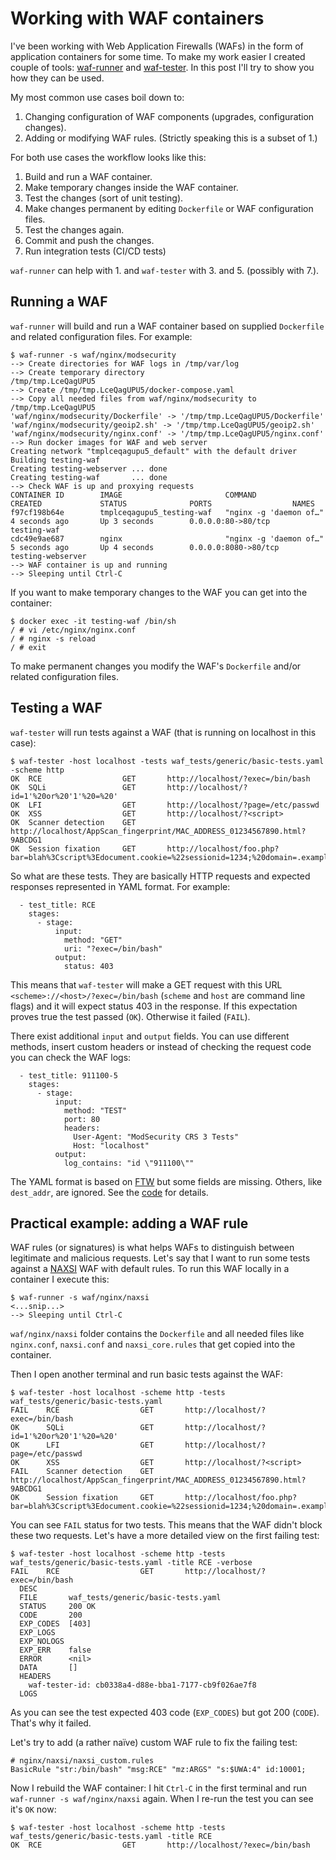 # Working with WAF containers

I've been working with Web Application Firewalls (WAFs) in the form of application containers for some time. To make my work easier I created couple of tools: [waf-runner](https://github.com/jreisinger/waf-runner) and [waf-tester](https://github.com/jreisinger/waf-tester). In this post I'll try to show you how they can be used.

My most common use cases boil down to:

1. Changing configuration of WAF components (upgrades, configuration changes).
2. Adding or modifying WAF rules. (Strictly speaking this is a subset of 1.)

For both use cases the workflow looks like this:

1. Build and run a WAF container.
2. Make temporary changes inside the WAF container.
3. Test the changes (sort of unit testing).
4. Make changes permanent by editing `Dockerfile` or WAF configuration files.
5. Test the changes again.
6. Commit and push the changes.
7. Run integration tests (CI/CD tests)

`waf-runner` can help with 1. and `waf-tester` with 3. and 5. (possibly with 7.).

## Running a WAF

`waf-runner` will build and run a WAF container based on supplied `Dockerfile` and related configuration files. For example:

```
$ waf-runner -s waf/nginx/modsecurity
--> Create directories for WAF logs in /tmp/var/log
--> Create temporary directory
/tmp/tmp.LceQagUPU5
--> Create /tmp/tmp.LceQagUPU5/docker-compose.yaml
--> Copy all needed files from waf/nginx/modsecurity to /tmp/tmp.LceQagUPU5
'waf/nginx/modsecurity/Dockerfile' -> '/tmp/tmp.LceQagUPU5/Dockerfile'
'waf/nginx/modsecurity/geoip2.sh' -> '/tmp/tmp.LceQagUPU5/geoip2.sh'
'waf/nginx/modsecurity/nginx.conf' -> '/tmp/tmp.LceQagUPU5/nginx.conf'
--> Run docker images for WAF and web server
Creating network "tmplceqagupu5_default" with the default driver
Building testing-waf
Creating testing-webserver ... done
Creating testing-waf       ... done
--> Check WAF is up and proxying requests
CONTAINER ID        IMAGE                       COMMAND                  CREATED             STATUS              PORTS                  NAMES
f97cf198b64e        tmplceqagupu5_testing-waf   "nginx -g 'daemon of…"   4 seconds ago       Up 3 seconds        0.0.0.0:80->80/tcp     testing-waf
cdc49e9ae687        nginx                       "nginx -g 'daemon of…"   5 seconds ago       Up 4 seconds        0.0.0.0:8080->80/tcp   testing-webserver
--> WAF container is up and running
--> Sleeping until Ctrl-C
```

If you want to make temporary changes to the WAF you can get into the container:

```
$ docker exec -it testing-waf /bin/sh
/ # vi /etc/nginx/nginx.conf
/ # nginx -s reload
/ # exit
```

To make permanent changes you modify the WAF's `Dockerfile` and/or related configuration files.

## Testing a WAF

`waf-tester` will run tests against a WAF (that is running on localhost in this case):

```
$ waf-tester -host localhost -tests waf_tests/generic/basic-tests.yaml -scheme http
OK	RCE                  GET       http://localhost/?exec=/bin/bash
OK	SQLi                 GET       http://localhost/?id=1'%20or%20'1'%20=%20'
OK	LFI                  GET       http://localhost/?page=/etc/passwd
OK	XSS                  GET       http://localhost/?<script>
OK	Scanner detection    GET       http://localhost/AppScan_fingerprint/MAC_ADDRESS_01234567890.html?9ABCDG1
OK	Session fixation     GET       http://localhost/foo.php?bar=blah%3Cscript%3Edocument.cookie=%22sessionid=1234;%20domain=.example.dom%22;%3C/script%3E
```

So what are these tests. They are basically HTTP requests and expected responses represented in YAML format. For example:

```
  - test_title: RCE
    stages:
      - stage:
          input:
            method: "GET"
            uri: "?exec=/bin/bash"
          output:
            status: 403
```

This means that `waf-tester` will make a GET request with this URL `<scheme>://<host>/?exec=/bin/bash` (`scheme` and `host` are command line flags) and it will expect status 403 in the response. If this expectation proves true the test passed (`OK`). Otherwise it failed (`FAIL`).

There exist additional `input` and `output` fields. You can use different methods, insert custom headers or instead of checking the request code you can check the WAF logs:

```
  - test_title: 911100-5
    stages:
      - stage:
          input:
            method: "TEST"
            port: 80
            headers:
              User-Agent: "ModSecurity CRS 3 Tests"
              Host: "localhost"
          output:
            log_contains: "id \"911100\""
```

The YAML format is based on [FTW](https://github.com/CRS-support/ftw/blob/master/docs/YAMLFormat.md) but some fields are missing. Others, like `dest_addr`, are ignored. See the [code](https://github.com/jreisinger/waf-tester/blob/master/yaml/types.go) for details.

## Practical example: adding a WAF rule

WAF rules (or signatures) is what helps WAFs to distinguish between legitimate and malicious requests. Let's say that I want to run some tests against a [NAXSI](https://github.com/nbs-system/naxsi) WAF with default rules. To run this WAF locally in a container I execute this:

```
$ waf-runner -s waf/nginx/naxsi
<...snip...>
--> Sleeping until Ctrl-C
```

`waf/nginx/naxsi` folder contains the `Dockerfile` and all needed files like `nginx.conf`, `naxsi.conf` and `naxsi_core.rules` that get copied into the container.

Then I open another terminal and run basic tests against the WAF:

```
$ waf-tester -host localhost -scheme http -tests waf_tests/generic/basic-tests.yaml
FAIL    RCE                  GET       http://localhost/?exec=/bin/bash
OK      SQLi                 GET       http://localhost/?id=1'%20or%20'1'%20=%20'
OK      LFI                  GET       http://localhost/?page=/etc/passwd
OK      XSS                  GET       http://localhost/?<script>
FAIL    Scanner detection    GET       http://localhost/AppScan_fingerprint/MAC_ADDRESS_01234567890.html?9ABCDG1
OK      Session fixation     GET       http://localhost/foo.php?bar=blah%3Cscript%3Edocument.cookie=%22sessionid=1234;%20domain=.example.dom%22;%3C/script%3E
```

You can see `FAIL` status for two tests. This means that the WAF didn't block these two requests. Let's have a more detailed view on the first failing test:

```
$ waf-tester -host localhost -scheme http -tests waf_tests/generic/basic-tests.yaml -title RCE -verbose
FAIL	RCE                  GET       http://localhost/?exec=/bin/bash
  DESC       
  FILE       waf_tests/generic/basic-tests.yaml
  STATUS     200 OK
  CODE       200
  EXP_CODES  [403]
  EXP_LOGS   
  EXP_NOLOGS 
  EXP_ERR    false
  ERROR      <nil>
  DATA       []
  HEADERS    
    waf-tester-id: cb0338a4-d88e-bba1-7177-cb9f026ae7f8
  LOGS   
```

As you can see the test expected 403 code (`EXP_CODES`) but got 200 (`CODE`). That's why it failed.

Let's try to add (a rather naïve) custom WAF rule to fix the failing test:

```
# nginx/naxsi/naxsi_custom.rules
BasicRule "str:/bin/bash" "msg:RCE" "mz:ARGS" "s:$UWA:4" id:10001;
```

Now I rebuild the WAF container: I hit `Ctrl-C` in the first terminal and run `waf-runner -s waf/nginx/naxsi` again. When I re-run the test you can see it's `OK` now:

```
$ waf-tester -host localhost -scheme http -tests waf_tests/generic/basic-tests.yaml -title RCE
OK	RCE                  GET       http://localhost/?exec=/bin/bash
```
